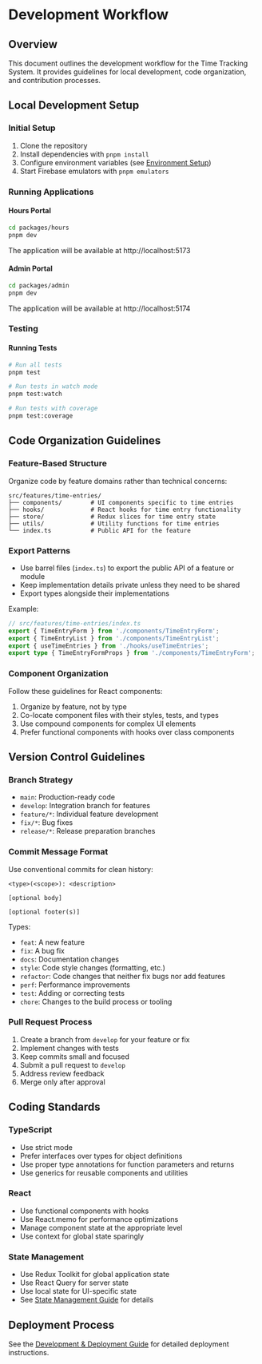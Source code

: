 # Development Workflow

## Overview

This document outlines the development workflow for the Time Tracking System. It provides guidelines for local development, code organization, and contribution processes.

## Local Development Setup

### Initial Setup

1. Clone the repository
2. Install dependencies with `pnpm install`
3. Configure environment variables (see [Environment Setup](../env/setup.md))
4. Start Firebase emulators with `pnpm emulators`

### Running Applications

#### Hours Portal

```bash
cd packages/hours
pnpm dev
```

The application will be available at http://localhost:5173

#### Admin Portal

```bash
cd packages/admin
pnpm dev
```

The application will be available at http://localhost:5174

### Testing

#### Running Tests

```bash
# Run all tests
pnpm test

# Run tests in watch mode
pnpm test:watch

# Run tests with coverage
pnpm test:coverage
```

## Code Organization Guidelines

### Feature-Based Structure

Organize code by feature domains rather than technical concerns:

```
src/features/time-entries/
├── components/        # UI components specific to time entries
├── hooks/             # React hooks for time entry functionality
├── store/             # Redux slices for time entry state
├── utils/             # Utility functions for time entries
└── index.ts           # Public API for the feature
```

### Export Patterns

- Use barrel files (`index.ts`) to export the public API of a feature or module
- Keep implementation details private unless they need to be shared
- Export types alongside their implementations

Example:

```typescript
// src/features/time-entries/index.ts
export { TimeEntryForm } from './components/TimeEntryForm';
export { TimeEntryList } from './components/TimeEntryList';
export { useTimeEntries } from './hooks/useTimeEntries';
export type { TimeEntryFormProps } from './components/TimeEntryForm';
```

### Component Organization

Follow these guidelines for React components:

1. Organize by feature, not by type
2. Co-locate component files with their styles, tests, and types
3. Use compound components for complex UI elements
4. Prefer functional components with hooks over class components

## Version Control Guidelines

### Branch Strategy

- `main`: Production-ready code
- `develop`: Integration branch for features
- `feature/*`: Individual feature development
- `fix/*`: Bug fixes
- `release/*`: Release preparation branches

### Commit Message Format

Use conventional commits for clean history:

```
<type>(<scope>): <description>

[optional body]

[optional footer(s)]
```

Types:
- `feat`: A new feature
- `fix`: A bug fix
- `docs`: Documentation changes
- `style`: Code style changes (formatting, etc.)
- `refactor`: Code changes that neither fix bugs nor add features
- `perf`: Performance improvements
- `test`: Adding or correcting tests
- `chore`: Changes to the build process or tooling

### Pull Request Process

1. Create a branch from `develop` for your feature or fix
2. Implement changes with tests
3. Keep commits small and focused
4. Submit a pull request to `develop`
5. Address review feedback
6. Merge only after approval

## Coding Standards

### TypeScript

- Use strict mode
- Prefer interfaces over types for object definitions
- Use proper type annotations for function parameters and returns
- Use generics for reusable components and utilities

### React

- Use functional components with hooks
- Use React.memo for performance optimizations
- Manage component state at the appropriate level
- Use context for global state sparingly

### State Management

- Use Redux Toolkit for global application state
- Use React Query for server state
- Use local state for UI-specific state
- See [State Management Guide](../main_readme/state-management-guide.md) for details

## Deployment Process

See the [Development & Deployment Guide](../main_readme/development-deployment-guide.md) for detailed deployment instructions. 